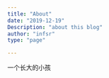 ```yaml
---
title: "About"
date: "2019-12-19"
Description: "about this blog"
author: "infsr"
type: "page"

---
```


一个长大的小孩
